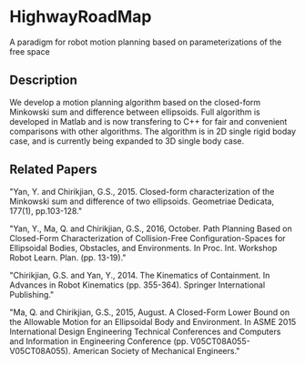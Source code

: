 # HighwayRoadMap
A paradigm for robot motion planning based on parameterizations of the free space

## Description
We develop a motion planning algorithm based on the closed-form Minkowski sum and difference between ellipsoids. Full algorithm is developed in Matlab and is now transfering to C++ for fair and convenient comparisons with other algorithms. The algorithm is in 2D single rigid boday case, and is currently being expanded to 3D single body case.

## Related Papers
"Yan, Y. and Chirikjian, G.S., 2015. Closed-form characterization of the Minkowski sum and difference of two ellipsoids. Geometriae Dedicata, 177(1), pp.103-128."

"Yan, Y., Ma, Q. and Chirikjian, G.S., 2016, October. Path Planning Based on Closed-Form Characterization of Collision-Free Configuration-Spaces for Ellipsoidal Bodies, Obstacles, and Environments. In Proc. Int. Workshop Robot Learn. Plan. (pp. 13-19)."

"Chirikjian, G.S. and Yan, Y., 2014. The Kinematics of Containment. In Advances in Robot Kinematics (pp. 355-364). Springer International Publishing."

"Ma, Q. and Chirikjian, G.S., 2015, August. A Closed-Form Lower Bound on the Allowable Motion for an Ellipsoidal Body and Environment. In ASME 2015 International Design Engineering Technical Conferences and Computers and Information in Engineering Conference (pp. V05CT08A055-V05CT08A055). American Society of Mechanical Engineers."

